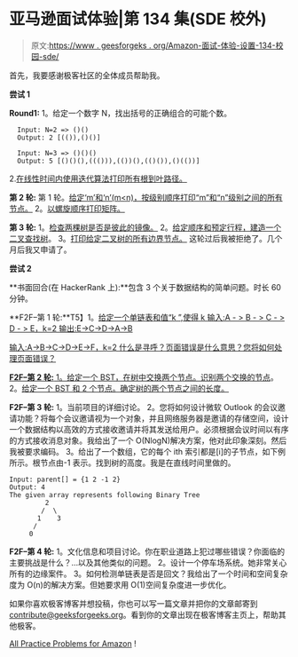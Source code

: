 # 亚马逊面试体验|第 134 集(SDE 校外)

> 原文:[https://www . geesforgeks . org/Amazon-面试-体验-设置-134-校园-sde/](https://www.geeksforgeeks.org/amazon-interview-experience-set-134-campus-sde/)

首先，我要感谢极客社区的全体成员帮助我。

**尝试 1**

**Round1:**
1。给定一个数字 N，找出括号的正确组合的可能个数。

```
  Input: N=2 => ()()
  Output: 2 [(()),()()]

  Input: N=3 => ()()()
  Output: 5 [()()(),((())),(())(),(()()),()(())]
```

2.[在线性时间内使用迭代算法打印所有根到叶路径。](https://practice.geeksforgeeks.org/problems/root-to-leaf-paths/1)

**第 2 轮:**
第 1 轮。[给定‘m’和‘n’(m<n)，按级别顺序打印“m”和“n”级别之间的所有节点。](https://practice.geeksforgeeks.org/problems/level-order-traversal-line-by-line/1)
2。[以螺旋顺序打印矩阵。](https://practice.geeksforgeeks.org/problems/spirally-traversing-a-matrix/0)

**第 3 轮:**
1。[检查两棵树是否是彼此的镜像。](https://practice.geeksforgeeks.org/problems/check-mirror-in-n-ary-tree/0)
2。[给定顺序和预定行程，建造一个二叉查找树](https://practice.geeksforgeeks.org/problems/construct-tree-1/1)。
3。[打印给定二叉树的所有边界节点。](https://practice.geeksforgeeks.org/problems/boundary-traversal-of-binary-tree/1)
这轮过后我被拒绝了。几个月后我又申请了。

**尝试 2**

**书面回合(在 HackerRank 上):**包含 3 个关于数据结构的简单问题。时长 60 分钟。

**F2F–第 1 轮:**T5】1。[给定一个单链表和值“k ”,使得 k <length of="" ll="" write="" a="" recursive="" method="" to="" reverse="" every="" k="" nodes="" in="" the="" list.="">输入:A - > B - > C - > D - > E，k=2
输出:E->C->D->A->B</length>](https://practice.geeksforgeeks.org/problems/reverse-a-linked-list-in-groups-of-given-size/1)

[输入:A->B->C->D->E->F，k=2 什么是寻呼？页面错误是什么意思？您将如何处理页面错误？](https://practice.geeksforgeeks.org/problems/reverse-a-linked-list-in-groups-of-given-size/1)

[**F2F–第 2 轮:**
1。](https://practice.geeksforgeeks.org/problems/reverse-a-linked-list-in-groups-of-given-size/1)[给定一个 BST，在树中交换两个节点。识别两个交换的节点](https://practice.geeksforgeeks.org/problems/fixed-two-nodes-of-a-bst/1)。
2。[给定一个 BST 和 2 个节点。确定树的两个节点之间的长度。](https://practice.geeksforgeeks.org/problems/min-distance-between-two-given-nodes-of-a-binary-tree/1)

**F2F–第 3 轮:**
1。当前项目的详细讨论。
2。您将如何设计微软 Outlook 的会议邀请功能？将每个会议邀请视为一个对象，并且网络服务器是邀请的存储空间，设计一个数据结构以高效的方式接收邀请并将其发送给用户。必须根据会议时间以有序的方式接收消息对象。我给出了一个 O(NlogN)解决方案，他对此印象深刻。然后我被要求编码。
3。给出了一个数组，它的每个 ith 索引都是[i]的子节点，如下例所示。根节点由-1 表示。找到树的高度。我是在直线时间里做的。

```
Input: parent[] = {1 2 -1 2}
Output: 4
The given array represents following Binary Tree 
         2
        /  \
       1    3
      /    
     0
```

**F2F–第 4 轮:**
1。文化信息和项目讨论。你在职业道路上犯过哪些错误？你面临的主要挑战是什么？…以及其他类似的问题。
2。设计一个停车场系统。她非常关心所有的边缘案件。
3。如何检测单链表是否是回文？我给出了一个时间和空间复杂度为 O(n)的解决方案。但她要求用 O(1)空间复杂度进一步优化。

如果你喜欢极客博客并想投稿，你也可以写一篇文章并把你的文章邮寄到 contribute@geeksforgeeks.org。看到你的文章出现在极客博客主页上，帮助其他极客。

[All Practice Problems for Amazon](https://practice.geeksforgeeks.org/company/Amazon/) !